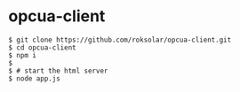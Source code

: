 # opcua-client

    $ git clone https://github.com/roksolar/opcua-client.git
    $ cd opcua-client
    $ npm i
    $
    $ # start the html server
    $ node app.js
    